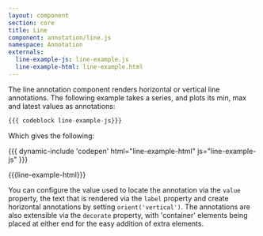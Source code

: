 ```yaml
---
layout: component
section: core
title: Line
component: annotation/line.js
namespace: Annotation
externals:
  line-example-js: line-example.js
  line-example-html: line-example.html
---
```


The line annotation component renders horizontal or vertical line annotations. The following example takes a series, and plots its min, max and latest values as annotations:

```js
{{{ codeblock line-example-js}}}
```

Which gives the following:

{{{ dynamic-include 'codepen' html="line-example-html" js="line-example-js" }}}

{{{line-example-html}}}
<script type="text/javascript">
{{{line-example-js}}}
</script>

You can configure the value used to locate the annotation via the `value` property, the text that is rendered via the `label` property and create horizontal annotations by setting `orient('vertical')`. The annotations are also extensible via the `decorate` property, with 'container' elements being placed at either end for the easy addition of extra elements.
